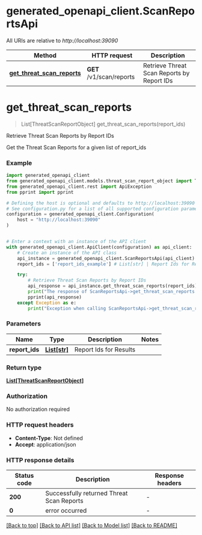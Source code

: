 # generated_openapi_client.ScanReportsApi

All URIs are relative to *http://localhost:39090*

Method | HTTP request | Description
------------- | ------------- | -------------
[**get_threat_scan_reports**](ScanReportsApi.md#get_threat_scan_reports) | **GET** /v1/scan/reports | Retrieve Threat Scan Reports by Report IDs


# **get_threat_scan_reports**
> List[ThreatScanReportObject] get_threat_scan_reports(report_ids)

Retrieve Threat Scan Reports by Report IDs

Get the Threat Scan Reports for a given list of report_ids

### Example


```python
import generated_openapi_client
from generated_openapi_client.models.threat_scan_report_object import ThreatScanReportObject
from generated_openapi_client.rest import ApiException
from pprint import pprint

# Defining the host is optional and defaults to http://localhost:39090
# See configuration.py for a list of all supported configuration parameters.
configuration = generated_openapi_client.Configuration(
    host = "http://localhost:39090"
)


# Enter a context with an instance of the API client
with generated_openapi_client.ApiClient(configuration) as api_client:
    # Create an instance of the API class
    api_instance = generated_openapi_client.ScanReportsApi(api_client)
    report_ids = ['report_ids_example'] # List[str] | Report Ids for Results

    try:
        # Retrieve Threat Scan Reports by Report IDs
        api_response = api_instance.get_threat_scan_reports(report_ids)
        print("The response of ScanReportsApi->get_threat_scan_reports:\n")
        pprint(api_response)
    except Exception as e:
        print("Exception when calling ScanReportsApi->get_threat_scan_reports: %s\n" % e)
```



### Parameters


Name | Type | Description  | Notes
------------- | ------------- | ------------- | -------------
 **report_ids** | [**List[str]**](str.md)| Report Ids for Results | 

### Return type

[**List[ThreatScanReportObject]**](ThreatScanReportObject.md)

### Authorization

No authorization required

### HTTP request headers

 - **Content-Type**: Not defined
 - **Accept**: application/json

### HTTP response details

| Status code | Description | Response headers |
|-------------|-------------|------------------|
**200** | Successfully returned Threat Scan Reports |  -  |
**0** | error occurred |  -  |

[[Back to top]](#) [[Back to API list]](../README.md#documentation-for-api-endpoints) [[Back to Model list]](../README.md#documentation-for-models) [[Back to README]](../README.md)

